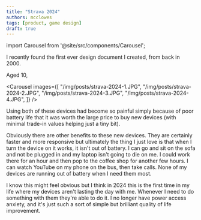 ```yaml
---
title: "Strava 2024"
authors: mcclowes
tags: [product, game design]
draft: true
---
```


import Carousel from '@site/src/components/Carousel';

I recently found the first ever design document I created, from back in 2000.

<!--truncate-->

Aged 10, 

<Carousel 
  images={[
    "/img/posts/strava-2024-1.JPG",
    "/img/posts/strava-2024-2.JPG",
    "/img/posts/strava-2024-3.JPG",
    "/img/posts/strava-2024-4.JPG",
  ]}
/>

Using both of these devices had become so painful simply because of poor battery life that it was worth the large price to buy new 
devices (with minimal trade-in values helping just a tiny bit). 

Obviously there are other benefits to these new devices. They are certainly faster and more responsive but ultimately the thing I 
just love is that when I turn the device on it works, it isn't out of battery. 
I can go and sit on the sofa and not be plugged in and my laptop isn't going to die on me. I could work there for an hour and then pop to the coffee shop for another few hours. 
I can watch YouTube on my phone on the bus, then take calls. None of my devices are running out of battery when I need them most. 

I know this might feel obvious but I think in 2024 this is the first time in my life where my devices 
aren't lasting the day with me. Whenever I need to do something with them they're able to do it. 
I no longer have power access anxiety, and it's just such a sort of simple but brilliant quality of life improvement.